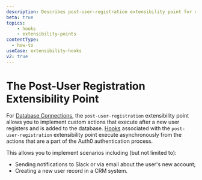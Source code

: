 ```yaml
---
description: Describes post-user-registration extensibility point for use with Hooks
beta: true
topics:
    - hooks
    - extensibility-points   
contentType:
  - how-to
useCase: extensibility-hooks
v2: true
---
```

# The Post-User Registration Extensibility Point

For [Database Connections](/connections/database), the `post-user-registration` extensibility point allows you to implement custom actions that execute after a new user registers and is added to the database. [Hooks](/hooks#work-with-hooks) associated with the `post-user-registration` extensibility point execute asynchronously from the actions that are a part of the Auth0 authentication process.

This allows you to implement scenarios including (but not limited to):

* Sending notifications to Slack or via email about the user's new account;
* Creating a new user record in a CRM system.